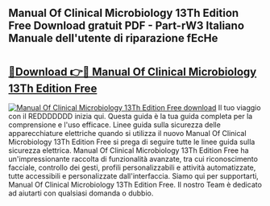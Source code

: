 ## Manual Of Clinical Microbiology 13Th Edition Free Download gratuit PDF - Part-rW3 Italiano Manuale dell'utente di riparazione fEcHe

# <h2><a href="http://dffyho.blite.top/?on=Manual+Of+Clinical+Microbiology+13Th+Edition+Free">🔗Download 👉🔴 Manual Of Clinical Microbiology 13Th Edition Free</a></h2>

[![Manual Of Clinical Microbiology 13Th Edition Free download](https://i.imgur.com/lujVjoI.png)](http://dffyho.blite.top/?on=Manual+Of+Clinical+Microbiology+13Th+Edition+Free)
Il tuo viaggio con il REDDDDDDD inizia qui. Questa guida è la tua guida completa per la comprensione e l'uso efficace. Linee guida sulla sicurezza delle apparecchiature elettriche quando si utilizza il nuovo Manual Of Clinical Microbiology 13Th Edition Free si prega di seguire tutte le linee guida sulla sicurezza elettrica. Manual Of Clinical Microbiology 13Th Edition Free ha un'impressionante raccolta di funzionalità avanzate, tra cui riconoscimento facciale, controllo dei gesti, profili personalizzabili e attività automatizzate, tutte accessibili e personalizzate dall'interfaccia. Siamo qui per supportarti, Manual Of Clinical Microbiology 13Th Edition Free. Il nostro Team è dedicato ad aiutarti con qualsiasi domanda o dubbio.
